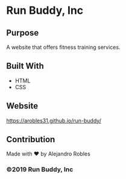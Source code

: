 # Run Buddy, Inc

## Purpose
A website that offers fitness training services.

## Built With
* HTML
* CSS

## Website
https://arobles31.github.io/run-buddy/

## Contribution
Made with ❤️ by Alejandro Robles

### ©️2019 Run Buddy, Inc
